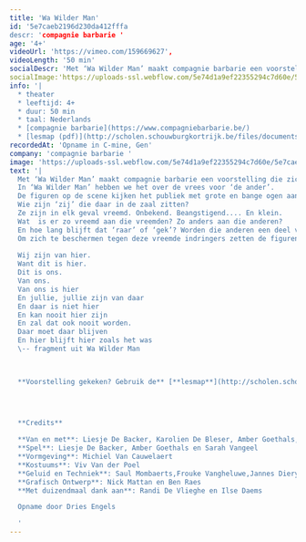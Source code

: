 ```yaml
---
title: 'Wa Wilder Man'
id: '5e7caeb2196d230da412fffa
descr: 'compagnie barbarie '
age: '4+'
videoUrl: 'https://vimeo.com/159669627',
videoLength: '50 min'
socialDescr: 'Met ‘Wa Wilder Man’ maakt compagnie barbarie een voorstelling die zich richt op de allerkleinsten uit onze samenleving. In ‘Wa Wilder Man’ hebben we het over de vrees voor ‘de ander’.De figuren op de scene kijken het publiek met grote en bange ogen aan.Wie zijn ‘zij’ die daar in de zaal zitten?Ze zijn in elk geval vreemd. Onbekend. Beangstigend.... En klein.Wat is er zo vreemd aan die vreemden? Zo anders aan die anderen?En hoe lang blijft dat ‘raar’ of ‘gek’? Worden die anderen een deel van het bekende als ze maar lang genoeg blijven?Om zich te beschermen tegen deze vreemde indringers zetten de figuren op scene maskers op, vermommen ze zich, doen ze zich sterker voor dan ze zijn en vallen ze hopeloos door de mand.'
socialImage:'https://uploads-ssl.webflow.com/5e74d1a9ef22355294c7d60e/5e7cae1b1a6f95c017537234_wa-wilder-man.jpg'
info: '|
  * theater
  * leeftijd: 4+
  * duur: 50 min
  * taal: Nederlands
  * [compagnie barbarie](https://www.compagniebarbarie.be/)
  * [lesmap (pdf)](http://scholen.schouwburgkortrijk.be/files/documents/filename/2017-05-22-165506/lesmap-Wa-Wilder-Man.pdf)'
recordedAt: 'Opname in C-mine, Gen'
company: 'compagnie barbarie '
image: 'https://uploads-ssl.webflow.com/5e74d1a9ef22355294c7d60e/5e7cae1b1a6f95c017537234_wa-wilder-man.jpg'
text: '|
  Met ‘Wa Wilder Man’ maakt compagnie barbarie een voorstelling die zich richt op de allerkleinsten uit onze samenleving.
  In ‘Wa Wilder Man’ hebben we het over de vrees voor ‘de ander’.
  De figuren op de scene kijken het publiek met grote en bange ogen aan.
  Wie zijn ‘zij’ die daar in de zaal zitten?
  Ze zijn in elk geval vreemd. Onbekend. Beangstigend.... En klein.
  Wat  is er zo vreemd aan die vreemden? Zo anders aan die anderen?
  En hoe lang blijft dat ‘raar’ of ‘gek’? Worden die anderen een deel van het bekende als ze maar lang genoeg blijven?
  Om zich te beschermen tegen deze vreemde indringers zetten de figuren op scene maskers op, vermommen ze zich, doen ze zich sterker voor dan ze zijn en vallen ze hopeloos door de mand.
  
  Wij zijn van hier.
  Want dit is hier.
  Dit is ons.
  Van ons.
  Van ons is hier
  En jullie, jullie zijn van daar
  En daar is niet hier
  En kan nooit hier zijn
  En zal dat ook nooit worden.
  Daar moet daar blijven
  En hier blijft hier zoals het was
  \-- fragment uit Wa Wilder Man

  ‍

  **Voorstelling gekeken? Gebruik de** [**lesmap**](http://scholen.schouwburgkortrijk.be/files/documents/filename/2017-05-22-165506/lesmap-Wa-Wilder-Man.pdf) **voor nog meer plezier.**

  ‍
  

  **Credits**

  **Van en met**: Liesje De Backer, Karolien De Bleser, Amber Goethals, Lotte Vaes en Sarah Vangeel
  **Spel**: Liesje De Backer, Amber Goethals en Sarah Vangeel
  **Vormgeving**: Michiel Van Cauwelaert
  **Kostuums**: Viv Van der Poel
  **Geluid en Techniek**: Saul Mombaerts,Frouke Vangheluwe,Jannes Dierynck, Koen De Wilde en Eva Dermul
  **Grafisch Ontwerp**: Nick Mattan en Ben Raes
  **Met duizendmaal dank aan**: Randi De Vlieghe en Ilse Daems

  Opname door Dries Engels

  ‍'
---
```

